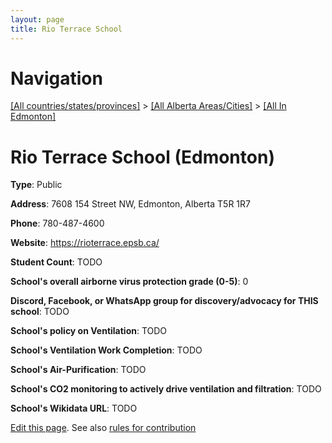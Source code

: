 ```yaml
---
layout: page
title: Rio Terrace School
---
```

# Navigation

[[All countries/states/provinces]](../../..) > [[All Alberta Areas/Cities]](../..) > [[All In Edmonton]](..)

# Rio Terrace School (Edmonton)

**Type**: Public

**Address**: 7608 154 Street NW, Edmonton, Alberta T5R 1R7

**Phone**: 780-487-4600

**Website**: <https://rioterrace.epsb.ca/>

**Student Count**: TODO

**School's overall airborne virus protection grade (0-5)**: 0

**Discord, Facebook, or WhatsApp group for discovery/advocacy for THIS school**: TODO

**School's policy on Ventilation**: TODO

**School's Ventilation Work Completion**: TODO

**School's Air-Purification**: TODO

**School's CO2 monitoring to actively drive ventilation and filtration**: TODO

**School's Wikidata URL**: TODO


[Edit this page](https://github.com/ventilate-schools/AB/edit/main/./Edmonton/Rio_Terrace_School.md). See also [rules for contribution](../../../contribution-rules/)